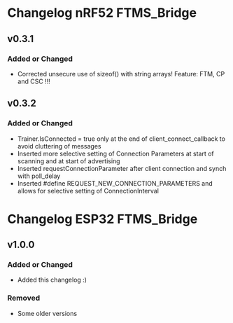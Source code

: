 # Changelog nRF52 FTMS_Bridge

## v0.3.1

### Added or Changed
- Corrected unsecure use of sizeof() with string arrays! Feature: FTM, CP and CSC !!!

## v0.3.2

### Added or Changed
- Trainer.IsConnected = true only at the end of client_connect_callback to avoid cluttering of messages
- Inserted more selective setting of Connection Parameters at start of scanning and at start of advertising
- Inserted requestConnectionParameter after client connection and synch with poll_delay
- Inserted #define REQUEST_NEW_CONNECTION_PARAMETERS and allows for selective setting of ConnectionInterval

# Changelog ESP32 FTMS_Bridge

## v1.0.0

### Added or Changed
- Added this changelog :)

### Removed
- Some older versions

